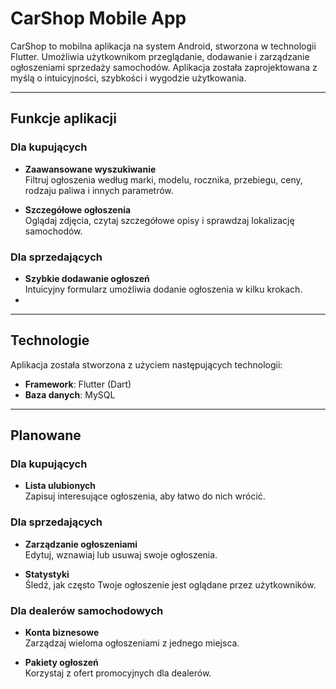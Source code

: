 # **CarShop Mobile App**

CarShop to mobilna aplikacja na system Android, stworzona w technologii Flutter. Umożliwia użytkownikom przeglądanie, dodawanie i zarządzanie ogłoszeniami sprzedaży samochodów. Aplikacja została zaprojektowana z myślą o intuicyjności, szybkości i wygodzie użytkowania.

---

## **Funkcje aplikacji**

### **Dla kupujących**
- **Zaawansowane wyszukiwanie**  
  Filtruj ogłoszenia według marki, modelu, rocznika, przebiegu, ceny, rodzaju paliwa i innych parametrów.

- **Szczegółowe ogłoszenia**  
  Oglądaj zdjęcia, czytaj szczegółowe opisy i sprawdzaj lokalizację samochodów.

### **Dla sprzedających**
- **Szybkie dodawanie ogłoszeń**  
  Intuicyjny formularz umożliwia dodanie ogłoszenia w kilku krokach.
- 
---

## **Technologie**

Aplikacja została stworzona z użyciem następujących technologii:
- **Framework**: Flutter (Dart)
- **Baza danych**: MySQL

---

## **Planowane**

### **Dla kupujących**
- **Lista ulubionych**  
  Zapisuj interesujące ogłoszenia, aby łatwo do nich wrócić.

### **Dla sprzedających**
- **Zarządzanie ogłoszeniami**  
  Edytuj, wznawiaj lub usuwaj swoje ogłoszenia.

- **Statystyki**  
  Śledź, jak często Twoje ogłoszenie jest oglądane przez użytkowników.

### **Dla dealerów samochodowych**
- **Konta biznesowe**  
  Zarządzaj wieloma ogłoszeniami z jednego miejsca.

- **Pakiety ogłoszeń**  
  Korzystaj z ofert promocyjnych dla dealerów.